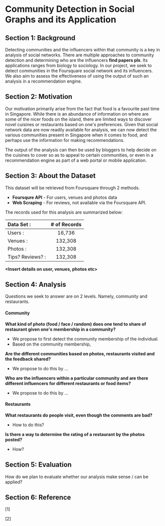 # Community Detection in Social Graphs and its Application 

## Section 1: Background

Detecting communities and the influencers within that community is a key in analysis of social networks. There are multiple approaches to community detection and determining who are the influencers **find papers pls**. Its applications ranges from biology to sociology. In our project, we seek to detect communities in the Foursquare social network and its influencers. We also aim to assess the effectiveness of using the output of such an analysis in a recommendation engine. 

## Section 2: Motivation

Our motivation primarily arise from the fact that food is a favourite past time in Singapore. While there is an abundance of information on where are some of the nicer foods on the island, there are limited ways to discover novel cuisines or restaurants based on one's preferences. Given that social network data are now readily available for analysis, we can now detect the various communities present in Singapore when it comes to food, and perhaps use the information for making recommendations.
 
 The output of the analysis can then be used by bloggers to help decide on the cuisines to cover so as to appeal to certain communities, or even in a recommendation engine as part of a web portal or mobile application.  

## Section 3: About the Dataset

This dataset will be retrieved from Foursquare through 2 methods. 

* **Foursqure API** - For users, venues and photos data
* **Web Scraping** - For reviews, not available via the Foursquare API. 

The records used for this analysis are summarized below:

| Data Set :                | # of Records|
| :-------------|:-------------:|
| Users : | 16,736|
| Venues : |132,308  |
| Photos : |132,308  |
| Tips? Reviews? : |132,308  |

**<Insert details on user, venues, photos etc>**

## Section 4: Analysis 

Questions we seek to answer are on 2 levels. Namely, community and restaurants.  

#### Community
**What kind of photo (food / face / random) does one tend to share of restaurant given one's membership in a community?**
* We propose to first detect the community membership of the individual. 
* Based on the community membership, 

**Are the different communities based on photos, restaurants visited and the feedback shared?**
* We propose to do this by ...

**Who are the influencers within a particular community and are there different influencers for different restaurants or food items?**
* We propose to do this by ...

#### Restaurants 

**What restaurants do people visit, even though the comments are bad?**
* How to do this?

**Is there a way to determine the rating of a restaurant by the photos posted?**
* How?

## Section 5: Evaluation 

How do we plan to evaluate whether our analysis make sense / can be applied?

## Section 6: Reference
[1] 

[2]

